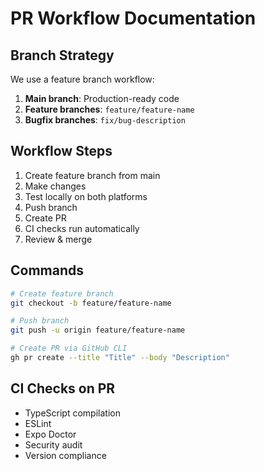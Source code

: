 # PR Workflow Documentation

## Branch Strategy

We use a feature branch workflow:

1. **Main branch**: Production-ready code
2. **Feature branches**: `feature/feature-name`
3. **Bugfix branches**: `fix/bug-description`

## Workflow Steps

1. Create feature branch from main
2. Make changes
3. Test locally on both platforms
4. Push branch
5. Create PR
6. CI checks run automatically
7. Review & merge

## Commands

```bash
# Create feature branch
git checkout -b feature/feature-name

# Push branch
git push -u origin feature/feature-name

# Create PR via GitHub CLI
gh pr create --title "Title" --body "Description"
```

## CI Checks on PR

- TypeScript compilation
- ESLint
- Expo Doctor
- Security audit
- Version compliance